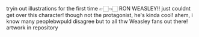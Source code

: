 tryin out illustrations for the first time 👉🏻👈🏻
RON WEASLEY!!
just couldnt get over this character!
though not the protagonist, he's 
kinda cool! ahem, i know many peoplebwpuld disagree but to all thw Weasley fans out there!
artwork in repository 
